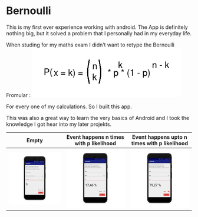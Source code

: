 # Bernoulli

This is my first ever experience working with android.
The App is definitely nothing big, but it solved a problem that I personally had in my everyday life.

When studing for my maths exam I didn’t want to retype the Bernoulli Fromular : 
![](https://github.com/Fasust/Bernoulli/blob/master/material/Die%20Bernoulli-Kette_1.png)

For every one of my calculations. 
So I built this app.

This was also a great way to learn the very basics of Android and I took the knowledge I got hear into my later projekts.




| Empty         |  Event happens n times with p likelihood|   Event happens upto n times with p likelihood |
|---|---|---|
| ![](https://github.com/Fasust/Bernoulli/blob/master/material/Screenshot_2018-07-14-19-55-06_pixel_quite_black_portrait.png)|  ![](https://github.com/Fasust/Bernoulli/blob/master/material/Screenshot_2018-07-14-19-55-30_pixel_quite_black_portrait.png) |  ![](https://github.com/Fasust/Bernoulli/blob/master/material/Screenshot_2018-07-14-19-55-37_pixel_quite_black_portrait.png)  |
